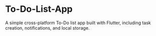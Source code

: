 # To-Do-List-App
A simple cross-platform To-Do list app built with Flutter, including task creation, notifications, and local storage.
